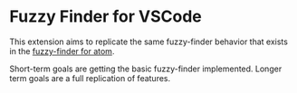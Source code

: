 # Fuzzy Finder for VSCode
This extension aims to replicate the same fuzzy-finder behavior that exists in the [fuzzy-finder for atom](https://github.com/atom/fuzzy-finder).

Short-term goals are getting the basic fuzzy-finder implemented.
Longer term goals are a full replication of features.

